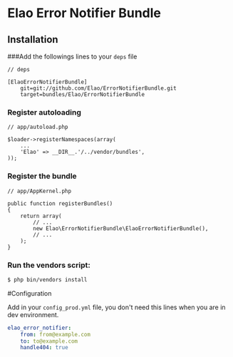 # Elao Error Notifier Bundle

## Installation

###Add the followings lines to your `deps` file

    // deps

    [ElaoErrorNotifierBundle]
        git=git://github.com/Elao/ErrorNotifierBundle.git
        target=bundles/Elao/ErrorNotifierBundle

### Register autoloading

    // app/autoload.php

    $loader->registerNamespaces(array(
        ...
        'Elao' => __DIR__.'/../vendor/bundles',
    ));

### Register the bundle

    // app/AppKernel.php

    public function registerBundles()
    {
        return array(
            // ...
            new Elao\ErrorNotifierBundle\ElaoErrorNotifierBundle(),
            // ...
        );
    }

### Run the vendors script:

```bash
$ php bin/vendors install
```

#Configuration

Add in your `config_prod.yml` file, you don't need this lines when you are in dev environment.

```yml
elao_error_notifier:
    from: from@example.com
    to: to@example.com
    handle404: true
```
```